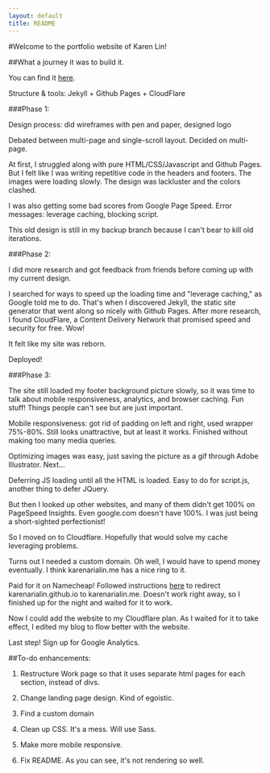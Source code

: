 ```yaml
---
layout: default
title: README
---
```



#Welcome to the portfolio website of Karen Lin! 

##What a journey it was to build it. 

You can find it [here](http://karenarialin.github.io). 

Structure & tools: Jekyll + Github Pages + CloudFlare

###Phase 1:

Design process: did wireframes with pen and paper, designed logo

Debated between multi-page and single-scroll layout. Decided on multi-page. 

At first, I struggled along with pure HTML/CSS/Javascript and Github Pages. But I felt like I was writing repetitive code in the headers and footers. The images were loading slowly. The design was lackluster and the colors clashed.

I was also getting some bad scores from Google Page Speed. Error messages: leverage caching, blocking script.

This old design is still in my backup branch because I can't bear to kill old iterations. 

###Phase 2: 

I did more research and got feedback from friends before coming up with my current design. 

I searched for ways to speed up the loading time and "leverage caching," as Google told me to do. That's when I discovered Jekyll, the static site generator that went along so nicely with Github Pages. After more research, I found CloudFlare, a Content Delivery Network that promised speed and security for free. Wow! 

It felt like my site was reborn.

Deployed!

###Phase 3:

The site still loaded my footer background picture slowly, so it was time to talk about mobile responsiveness, analytics, and browser caching. Fun stuff! Things people can't see but are just important.

Mobile responsiveness: got rid of padding on left and right, used wrapper 75%-80%. Still looks unattractive, but at least it works. Finished without making too many media queries. 

Optimizing images was easy, just saving the picture as a gif through Adobe Illustrator. Next...

Deferring JS loading until all the HTML is loaded. Easy to do for script.js, another thing to defer JQuery. 

But then I looked up other websites, and many of them didn't get 100% on PageSpeed Insights. Even google.com doesn't have 100%. I was just being a short-sighted perfectionist!

So I moved on to Cloudflare. Hopefully that would solve my cache leveraging problems. 

Turns out I needed a custom domain. Oh well, I would have to spend money eventually. I think karenarialin.me has a nice ring to it. 

Paid for it on Namecheap! Followed instructions [here](https://help.github.com/articles/using-a-custom-domain-with-github-pages/) to redirect karenarialin.github.io to karenarialin.me. Doesn't work right away, so I finished up for the night and waited for it to work. 

Now I could add the website to my Cloudflare plan. As I waited for it to take effect, I edited my blog to flow better with the website. 

Last step! Sign up for Google Analytics. 

##To-do enhancements:

1. Restructure Work page so that it uses separate html pages for each section, instead of divs. 

2. Change landing page design. Kind of egoistic.

3. Find a custom domain

4. Clean up CSS. It's a mess. Will use Sass.

5. Make more mobile responsive. 

6. Fix README. As you can see, it's not rendering so well. 

